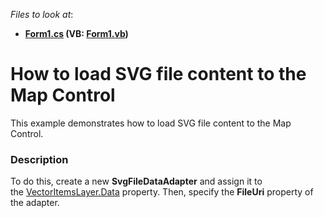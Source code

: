 <!-- default file list -->
*Files to look at*:

* **[Form1.cs](./CS/SvgDataAdapterSample/Form1.cs) (VB: [Form1.vb](./VB/SvgDataAdapterSample/Form1.vb))**
<!-- default file list end -->
# How to load SVG file content to the Map Control


This example demonstrates how to load SVG file content to the Map Control.


<h3>Description</h3>

To do this, create a new <strong>SvgFileDataAdapter</strong> and assign it to the&nbsp;<a href="https://documentation.devexpress.com/#WindowsForms/DevExpressXtraMapVectorItemsLayer_Datatopic">VectorItemsLayer.Data</a>&nbsp;property. Then, specify the <strong>FileUri</strong> property of the adapter.

<br/>


